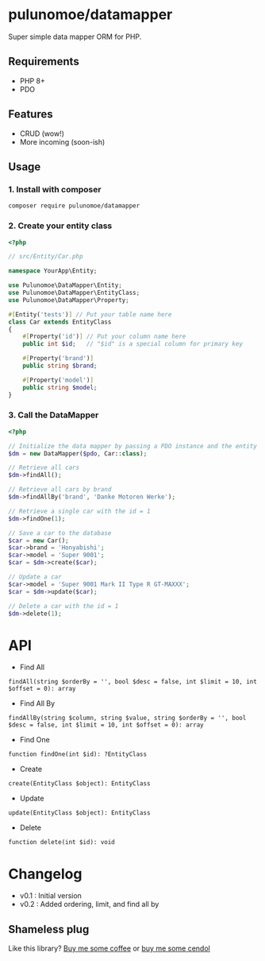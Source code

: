 # pulunomoe/datamapper

Super simple data mapper ORM for PHP.

## Requirements

- PHP 8+
- PDO

## Features

- CRUD (wow!)
- More incoming (soon-ish)

## Usage

### 1. Install with composer

`composer require pulunomoe/datamapper`

### 2. Create your entity class

```php
<?php

// src/Entity/Car.php

namespace YourApp\Entity;

use Pulunomoe\DataMapper\Entity;
use Pulunomoe\DataMapper\EntityClass;
use Pulunomoe\DataMapper\Property;

#[Entity('tests')] // Put your table name here
class Car extends EntityClass
{
	#[Property('id')] // Put your column name here
	public int $id;   // "$id" is a special column for primary key

	#[Property('brand')]
	public string $brand;

	#[Property('model')]
	public string $model;
}
```

### 3. Call the DataMapper

```php
<?php

// Initialize the data mapper by passing a PDO instance and the entity class name
$dm = new DataMapper($pdo, Car::class);

// Retrieve all cars
$dm->findAll();

// Retrieve all cars by brand
$dm->findAllBy('brand', 'Danke Motoren Werke');

// Retrieve a single car with the id = 1
$dm->findOne(1);

// Save a car to the database
$car = new Car();
$car->brand = 'Honyabishi';
$car->model = 'Super 9001';
$car = $dm->create($car);

// Update a car
$car->model = 'Super 9001 Mark II Type R GT-MAXXX';
$car = $dm->update($car);

// Delete a car with the id = 1
$dm->delete(1);
```

# API

- Find All

`findAll(string $orderBy = '', bool $desc = false, int $limit = 10, int $offset = 0): array`

- Find All By

`findAllBy(string $column, string $value, string $orderBy = '', bool $desc = false, int $limit = 10, int $offset = 0): array`

- Find One

`function findOne(int $id): ?EntityClass`

- Create

`create(EntityClass $object): EntityClass`

- Update

`update(EntityClass $object): EntityClass`

- Delete

`function delete(int $id): void`

# Changelog

- v0.1 : Initial version
- v0.2 : Added ordering, limit, and find all by

## Shameless plug

Like this library? [Buy me some coffee](https://ko-fi.com/pulunomoe) or [buy me some cendol](https://trakteer.id/pulunomoe)
